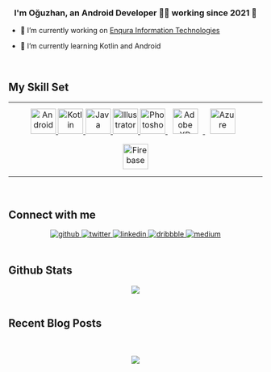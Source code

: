 ### <div align="center">I'm Oğuzhan, an Android Developer 👨‍💻 working since 2021 🚀</div>  
  

- 🔭 I’m currently working on [Enqura Information Technologies](https://www.enqura.com)  
  

- 🌱 I’m currently learning Kotlin and Android  
  

<br/>  


## My Skill Set  
<table><tr><td valign="top" width="33%">

<div align="center">  
  <a href="https://developer.android.com" target="_blank">
<img src="https://profilinator.rishav.dev/skills-assets/android-original-wordmark.svg" alt="Android" height="50" />
</a>
<a href="https://kotlinlang.org" target="_blank">
<img src="https://profilinator.rishav.dev/skills-assets/kotlinlang-icon.svg" alt="Kotlin" height="50" />
</a>
<a href="https://www.java.com" target="_blank">
<img src="https://profilinator.rishav.dev/skills-assets/java-original-wordmark.svg" alt="Java" height="50" />
</a>
<a href="https://www.adobe.com/products/illustrator.html" target="_blank">
<img src="https://profilinator.rishav.dev/skills-assets/adobe_illustrator-icon.svg" alt="Illustrator" height="50" />
</a>
<a href="https://www.adobe.com/products/photoshop.html" target="_blank">
<img src="https://profilinator.rishav.dev/skills-assets/photoshop-plain.svg" alt="Photoshop" height="50" />
</a>
<a href="https://www.adobe.com/products/xd.html" target="_blank">
<img  style="margin: 10px" src="https://profilinator.rishav.dev/skills-assets/adobexd.png" alt="Adobe XD" height="50" />
</a> 
<a href="https://azure.microsoft.com/en-us/services/devops/" target="_blank">
<img  style="margin: 10px" src="https://profilinator.rishav.dev/skills-assets/microsoft_azure-icon.svg" alt="Azure" height="50"/>
</a> 
<a href="https://firebase.google.com" target="_blank">
<img  style="margin: 10px" src="https://profilinator.rishav.dev/skills-assets/firebase.png" alt="Firebase" height="50"/>
</a> 
</div>
</td></tr></table>  

<br/>  


## Connect with me  
<div align="center">
<a href="https://github.com/oguzhanornek" target="_blank">
<img src=https://img.shields.io/badge/github-%2324292e.svg?&style=for-the-badge&logo=github&logoColor=white alt=github style="margin-bottom: 5px;" />
</a>
<a href="https://twitter.com/oguzhanornek07" target="_blank">
<img src=https://img.shields.io/badge/twitter-%2300acee.svg?&style=for-the-badge&logo=twitter&logoColor=white alt=twitter style="margin-bottom: 5px;" />
</a>
<a href="https://linkedin.com/in/oguzhan-ornek" target="_blank">
<img src=https://img.shields.io/badge/linkedin-%231E77B5.svg?&style=for-the-badge&logo=linkedin&logoColor=white alt=linkedin style="margin-bottom: 5px;" />
</a>
<a href="https://dribbble.com/ornek" target="_blank">
<img src=https://img.shields.io/badge/dribbble-%23E45285.svg?&style=for-the-badge&logo=dribbble&logoColor=white alt=dribbble style="margin-bottom: 5px;" />
</a>
<a href="https://medium.com/@oguzhanornek" target="_blank">
<img src=https://img.shields.io/badge/medium-%23292929.svg?&style=for-the-badge&logo=medium&logoColor=white alt=medium style="margin-bottom: 5px;" />
</a>  
</div>  
  

<br/>  


## Github Stats  
<div align="center"><img src="https://github-readme-stats.vercel.app/api?username=oguzhanornek&show_icons=true&count_private=true&hide_border=true" align="center" /></div>  

<br/>  


## Recent Blog Posts  
  

<br/>  

  

<br/>  

<div align="center">
<img src="https://komarev.com/ghpvc/?username=oguzhanornek&&style=flat-square" align="center" />
</div>  
  

<br/>  


<br />
